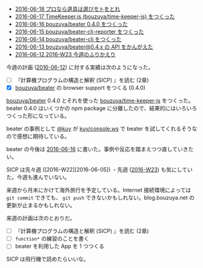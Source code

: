 - [2016-06-18 プロなら道具は選びモトをとれ][2016-06-18]
- [2016-06-17 TimeKeeper.js (bouzuya/time-keeper-js) をつくった][2016-06-17]
- [2016-06-16 bouzuya/beater 0.4.0 をつくった][2016-06-16]
- [2016-06-15 bouzuya/beater-cli-reporter をつくった][2016-06-15]
- [2016-06-14 bouzuya/beater-cli をつくった][2016-06-14]
- [2016-06-13 bouzuya/beater@0.4.x の API をかんがえた][2016-06-13]
- [2016-06-12 2016-W23 今週のふりかえり][2016-06-12]

今週の計画 ([2016-06-12][]) に対する実績は次のようになった。

- [ ] 『計算機プログラムの構造と解釈 (SICP) 』を読む (2章)
- [x] [bouzuya/beater][] の browser support をつくる (0.4.0)

[bouzuya/beater][] 0.4.0 とそれを使った [bouzuya/time-keeper-js][] をつくった。beater 0.4.0 はいくつかの npm package に分離したので、結果的にはいろいろつくった形になっている。

beater の事例として [@kuy](https://twitter.com/kuy) が [kuy/console.ws][] で beater を試してくれるそうなので感想に期待している。

beater の今後は [2016-06-16][] に書いた。事例や反応を踏まえつつ直していきたい。

SICP は先々週 ([2016-W22][2016-06-05]) ・先週 ([2016-W23][2016-06-12]) も気にしていた。今週も進んでいない。

来週から月末にかけて海外旅行を予定している。Internet 接続環境によっては `git commit` できても、 `git push` できないかもしれない。blog.bouzuya.net の更新が止まるかもしれない。

来週の計画は次のとおりだ。

- [ ] 『計算機プログラムの構造と解釈 (SICP) 』を読む (2章)
- [ ] `function*` の練習のことを書く
- [ ] beater を利用した App を 1 つつくる

SICP は飛行機で読めたらいいな。

[2016-06-12]: http://blog.bouzuya.net/2016/06/12/
[2016-06-13]: http://blog.bouzuya.net/2016/06/13/
[2016-06-14]: http://blog.bouzuya.net/2016/06/14/
[2016-06-15]: http://blog.bouzuya.net/2016/06/15/
[2016-06-16]: http://blog.bouzuya.net/2016/06/16/
[2016-06-17]: http://blog.bouzuya.net/2016/06/17/
[2016-06-18]: http://blog.bouzuya.net/2016/06/18/
[bouzuya/beater]: https://github.com/bouzuya/beater
[bouzuya/time-keeper-js]: https://github.com/bouzuya/time-keeper-js
[kuy/console.ws]: https://github.com/kuy/console.ws
